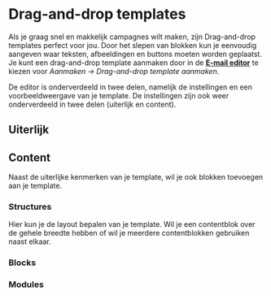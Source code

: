 # Drag-and-drop templates

Als je graag snel en makkelijk campagnes wilt maken, zijn Drag-and-drop templates perfect voor jou. Door het slepen van blokken kun je eenvoudig aangeven waar teksten, afbeeldingen en buttons moeten worden geplaatst. Je kunt een drag-and-drop template aanmaken door in de **[E-mail editor](https://ms.copernica.com/#/design)** te kiezen voor *Aanmaken -> Drag-and-drop template aanmaken*.

De editor is onderverdeeld in twee delen, namelijk de instellingen en een voorbeeldweergave van je template. De instellingen zijn ook weer onderverdeeld in twee delen (uiterlijk en content). 

## Uiterlijk


## Content
Naast de uiterlijke kenmerken van je template, wil je ook blokken toevoegen aan je template. 

### Structures
Hier kun je de layout bepalen van je template. Wil je een contentblok over de gehele breedte hebben of wil je meerdere contentblokken gebruiken naast elkaar.

### Blocks

### Modules

